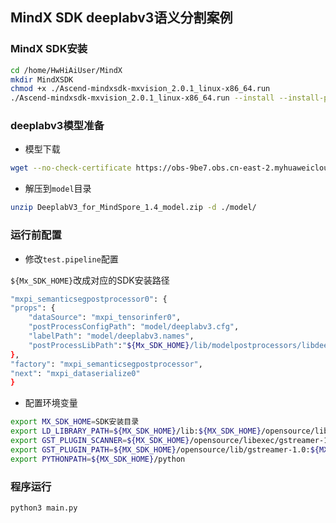 ## MindX SDK deeplabv3语义分割案例

### MindX SDK安装

```bash
cd /home/HwHiAiUser/MindX
mkdir MindXSDK
chmod +x ./Ascend-mindxsdk-mxvision_2.0.1_linux-x86_64.run
./Ascend-mindxsdk-mxvision_2.0.1_linux-x86_64.run --install --install-path=MindXSDK
```

### deeplabv3模型准备

- 模型下载

```bash
wget --no-check-certificate https://obs-9be7.obs.cn-east-2.myhuaweicloud.com/turing/resourcecenter/modelCVersion/DeepLabv3%20for%20MindSpore/zh/1.4/m/DeeplabV3_for_MindSpore_1.4_model.zip
```

- 解压到`model`目录

```bash
unzip DeeplabV3_for_MindSpore_1.4_model.zip -d ./model/
```

### 运行前配置

- 修改`test.pipeline`配置

`${Mx_SDK_HOME}`改成对应的SDK安装路径

```bash
"mxpi_semanticsegpostprocessor0": {
"props": {
    "dataSource": "mxpi_tensorinfer0",
    "postProcessConfigPath": "model/deeplabv3.cfg",
    "labelPath": "model/deeplabv3.names",
    "postProcessLibPath":"${Mx_SDK_HOME}/lib/modelpostprocessors/libdeeplabv3post.so"
},
"factory": "mxpi_semanticsegpostprocessor",
"next": "mxpi_dataserialize0"
}
```

- 配置环境变量

```bash
export MX_SDK_HOME=SDK安装目录
export LD_LIBRARY_PATH=${MX_SDK_HOME}/lib:${MX_SDK_HOME}/opensource/lib:${MX_SDK_HOME}/opensource/lib64:/usr/local/Ascend/ascend-toolkit/latest/acllib/lib64:/usr/local/Ascend/driver/lib64/
export GST_PLUGIN_SCANNER=${MX_SDK_HOME}/opensource/libexec/gstreamer-1.0/gst-plugin-scanner
export GST_PLUGIN_PATH=${MX_SDK_HOME}/opensource/lib/gstreamer-1.0:${MX_SDK_HOME}/lib/plugins
export PYTHONPATH=${MX_SDK_HOME}/python
```

### 程序运行

```
python3 main.py
```

